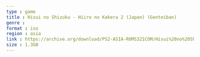 ```yaml
---
type : game
title : Hisui no Shizuku - Hiiro no Kakera 2 (Japan) (Genteiban)
genre : 
format : iso
region : asia
link : https://archive.org/download/PS2-ASIA-ROMS321COM/Hisui%20no%20Shizuku%20-%20Hiiro%20no%20Kakera%202%20%28Japan%29%20%28Genteiban%29.7z
size : 1.3GB
---
```

